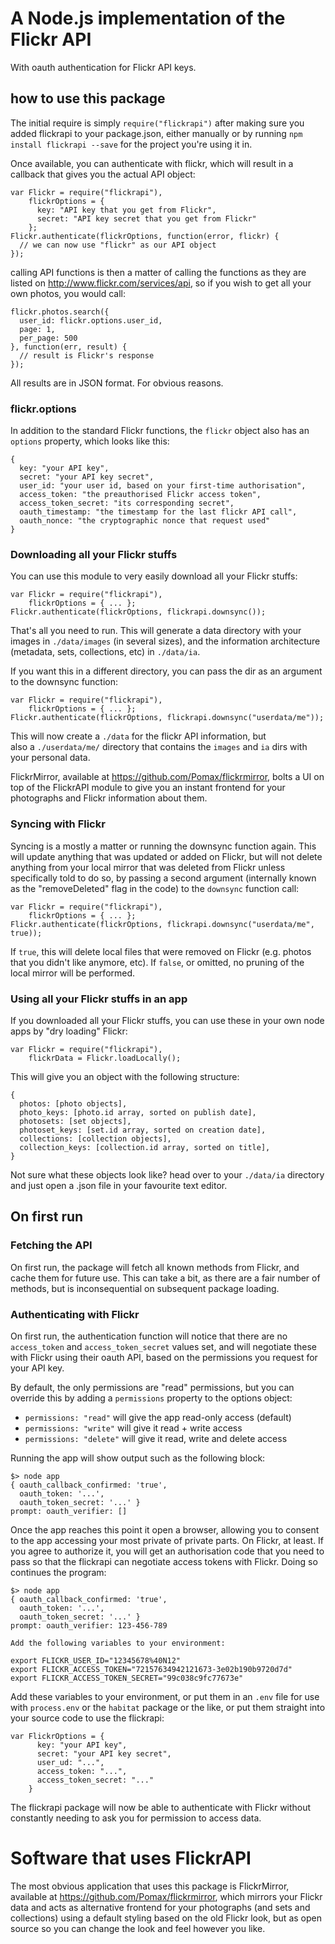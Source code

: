 # A Node.js implementation of the Flickr API

With oauth authentication for Flickr API keys.

## how to use this package

The initial require is simply `require("flickrapi")` after making
sure you added flickrapi to your package.json, either manually or
by running `npm install flickrapi --save` for the project you're
using it in.

Once available, you can authenticate with flickr, which will
result in a callback that gives you the actual API object:

```
var Flickr = require("flickrapi"),
    flickrOptions = {
      key: "API key that you get from Flickr",
      secret: "API key secret that you get from Flickr"
    };
Flickr.authenticate(flickrOptions, function(error, flickr) {
  // we can now use "flickr" as our API object
});
```

calling API functions is then a matter of calling the functions
as they are listed on http://www.flickr.com/services/api, so
if you wish to get all your own photos, you would call:

```
flickr.photos.search({
  user_id: flickr.options.user_id,
  page: 1,
  per_page: 500
}, function(err, result) {
  // result is Flickr's response
});
```

All results are in JSON format. For obvious reasons.

### flickr.options

In addition to the standard Flickr functions, the `flickr` object
also has an `options` property, which looks like this:

```
{
  key: "your API key",
  secret: "your API key secret",
  user_id: "your user id, based on your first-time authorisation",
  access_token: "the preauthorised Flickr access token",
  access_token_secret: "its corresponding secret",
  oauth_timestamp: "the timestamp for the last flickr API call",
  oauth_nonce: "the cryptographic nonce that request used"
}
```

### Downloading all your Flickr stuffs

You can use this module to very easily download all your Flickr stuffs:

```
var Flickr = require("flickrapi"),
    flickrOptions = { ... };
Flickr.authenticate(flickrOptions, flickrapi.downsync());
```

That's all you need to run. This will generate a data directory with
your images in `./data/images` (in several sizes), and the information
architecture (metadata, sets, collections, etc) in `./data/ia`.

If you want this in a different directory, you can pass the dir as an
argument to the downsync function:

```
var Flickr = require("flickrapi"),
    flickrOptions = { ... };
Flickr.authenticate(flickrOptions, flickrapi.downsync("userdata/me"));
```

This will now create a `./data` for the flickr API information, but\
also a `./userdata/me/` directory that contains the `images` and `ia`
dirs with your personal data.

FlickrMirror, available at https://github.com/Pomax/flickrmirror, bolts
a UI on top of the FlickrAPI module to give you an instant frontend
for your photographs and Flickr information about them.

### Syncing with Flickr

Syncing is a mostly a matter or running the downsync function again.
This will update anything that was updated or added on Flickr, but
will not delete anything from your local mirror that was deleted
from Flickr unless specifically told to do so, by passing a second
argument (internally known as the "removeDeleted" flag in the code)
to the `downsync` function call:

```
var Flickr = require("flickrapi"),
    flickrOptions = { ... };
Flickr.authenticate(flickrOptions, flickrapi.downsync("userdata/me", true));
```

If `true`, this will delete local files that were removed on Flickr
(e.g. photos that you didn't like anymore, etc). If `false`, or
omitted, no pruning of the local mirror will be performed.

### Using all your Flickr stuffs in an app

If you downloaded all your Flickr stuffs, you can use these in your
own node apps by "dry loading" Flickr:

```
var Flickr = require("flickrapi"),
    flickrData = Flickr.loadLocally();
```

This will give you an object with the following structure:

```
{
  photos: [photo objects],
  photo_keys: [photo.id array, sorted on publish date],
  photosets: [set objects],
  photoset_keys: [set.id array, sorted on creation date],
  collections: [collection objects],
  collection_keys: [collection.id array, sorted on title],
}
```

Not sure what these objects look like? head over to your `./data/ia`
directory and just open a .json file in your favourite text editor.

## On first run

### Fetching the API

On first run, the package will fetch all known methods from
Flickr, and cache them for future use. This can take a bit,
as there are a fair number of methods, but is inconsequential
on subsequent package loading.

### Authenticating with Flickr

On first run, the authentication function will notice that
there are no `access_token` and `access_token_secret` values
set, and will negotiate these with Flickr using their oauth
API, based on the permissions you request for your API key.

By default, the only permissions are "read" permissions, but
you can override this by adding a `permissions` property to
the options object:

* `permissions: "read"` will give the app read-only access (default)
* `permissions: "write"` will give it read + write access
* `permissions: "delete"` will give it read, write and delete access

Running the app will show output such as the following block:

```
$> node app
{ oauth_callback_confirmed: 'true',
  oauth_token: '...',
  oauth_token_secret: '...' }
prompt: oauth_verifier: []
```

Once the app reaches this point it open a browser, allowing you to
consent to the app accessing your most private of private parts. On
Flickr, at least. If you agree to authorize it, you will get an
authorisation code that you need to pass so that the flickrapi can
negotiate access tokens with Flickr. Doing so continues the program:

```
$> node app
{ oauth_callback_confirmed: 'true',
  oauth_token: '...',
  oauth_token_secret: '...' }
prompt: oauth_verifier: 123-456-789

Add the following variables to your environment:

export FLICKR_USER_ID="12345678%40N12"
export FLICKR_ACCESS_TOKEN="72157634942121673-3e02b190b9720d7d"
export FLICKR_ACCESS_TOKEN_SECRET="99c038c9fc77673e"
```

Add these variables to your environment, or put them in an `.env`
file for use with `process.env` or the `habitat` package or the like,
or put them straight into your source code to use the flickrapi:

```
var FlickrOptions = {
      key: "your API key",
      secret: "your API key secret",
      user_ud: "...",
      access_token: "...",
      access_token_secret: "..."
    }
```

The flickrapi package will now be able to authenticate with Flickr
without constantly needing to ask you for permission to access data.


Software that uses FlickrAPI
============================

The most obvious application that uses this package is FlickrMirror,
available at https://github.com/Pomax/flickrmirror, which mirrors
your Flickr data and acts as alternative frontend for your photographs
(and sets and collections) using a default styling based on the old
Flickr look, but as open source so you can change the look and feel
however you like.
